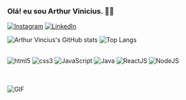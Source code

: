 ### Olá! eu sou Arthur Vinicius. 👋👋
[![Instagram](https://img.shields.io/badge/Instagram-E4405F?style=for-the-badge&logo=instagram&logoColor=white)](https://www.instagram.com/081_neguinho/)
[![LinkedIn](https://img.shields.io/badge/LinkedIn-0077B5?style=for-the-badge&logo=linkedin&logoColor=white)](www.linkedin.com/in/arthur-moraes-830815270/)

<div>

![Arthur Vincius's GitHub stats](https://github-readme-stats.vercel.app/api?username=lngg21&show_icons=true&theme=synthwave)
![Top Langs](https://github-readme-stats.vercel.app/api/top-langs/?username=lngg21&layout=compact&theme=synthwave)
</div>

<div style = "Display: inline_block"> 
<br />
<img aling= "center" alt = "html5" src = "https://img.shields.io/badge/HTML5-E34F26?style=for-the-badge&logo=html5&logoColor=white">
<img aling= "center" alt = "css3" src = "https://img.shields.io/badge/CSS3-1572B6?style=for-the-badge&logo=css3&logoColor=white">
<img aling= "center" alt = "JavaScript" src = "https://img.shields.io/badge/JavaScript-F7DF1E?style=for-the-badge&logo=javascript&logoColor=black">
<img aling= "center" alt = "Java" src = "https://img.shields.io/badge/Java-ED8B00?style=for-the-badge&logo=openjdk&logoColor=white">
<img aling= "center" alt = "ReactJS" src = "https://img.shields.io/badge/React-20232A?style=for-the-badge&logo=react&logoColor=61DAFB">
<img aling= "center" alt = "NodeJS" src = "https://img.shields.io/badge/Node.js-43853D?style=for-the-badge&logo=node.js&logoColor=white">
</div> <br />
<br />


![GIF](https://user-images.githubusercontent.com/74038190/219923809-b86dc415-a0c2-4a38-bc88-ad6cf06395a8.gif)

<!--
**lngg21/lngg21** is a ✨ _special_ ✨ repository because its `README.md` (this file) appears on your GitHub profile.



- 😄 Pronouns: Ele/Dele
- ⚡ Fun fact: Adoro Futebol
-->
